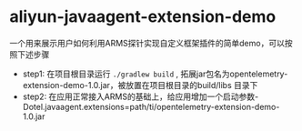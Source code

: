 # aliyun-javaagent-extension-demo
一个用来展示用户如何利用ARMS探针实现自定义框架插件的简单demo，可以按照下述步骤

* step1:  在项目根目录运行 ```./gradlew build``` , 拓展jar包名为opentelemetry-extension-demo-1.0.jar，被放置在项目根目录的build/libs 目录下 
* step2:  在应用正常接入ARMS的基础上，给应用增加一个启动参数-Dotel.javaagent.extensions=path/ti/opentelemetry-extension-demo-1.0.jar